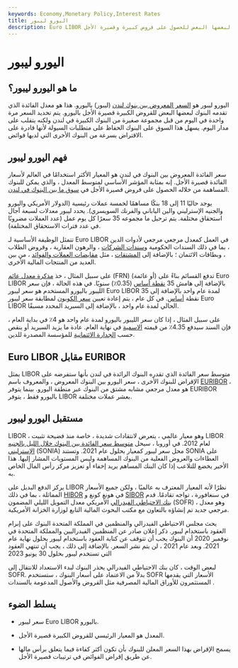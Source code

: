 ```yaml
---
keywords: Economy,Monetary Policy,Interest Rates
title: اليورو ليبور
description: Euro LIBOR هو السعر المعروض بين بنوك لندن المقوم باليورو ، والذي تقدمه البنوك لبعضها البعض للحصول على قروض كبيرة وقصيرة الأجل.
---
```


# اليورو ليبور
## ما هو اليورو ليبور؟

اليورو ليبور هو [السعر المعروض بين بنوك لندن](/libor) (ليبور) باليورو. هذا هو معدل الفائدة الذي تقدمه البنوك لبعضها البعض للقروض الكبيرة قصيرة الأجل باليورو. يتم تحديد السعر مرة واحدة في اليوم من قبل مجموعة صغيرة من البنوك الكبيرة في لندن ولكنه يتقلب على مدار اليوم. يسهل هذا السوق على البنوك الحفاظ على متطلبات السيولة لأنها قادرة على الاقتراض بسرعة من البنوك الأخرى التي لديها فوائض.

## فهم اليورو ليبور

سعر الفائدة المعروض بين البنوك في لندن هو المعيار الأكثر استخدامًا في العالم لأسعار الفائدة قصيرة الأجل. إنه بمثابة المؤشر الأساسي لمتوسط المعدل ، والذي يمكن للبنوك المساهمة من خلاله الحصول على قروض قصيرة الأجل في [سوق ما بين البنوك في لندن](/interbankmarket).

يوجد حاليًا 11 إلى 18 بنكًا مساهمًا لخمسة عملات رئيسية (الدولار الأمريكي واليورو والجنيه الإسترليني والين الياباني والفرنك السويسري). يحدد ليبور معدلات لسبعة آجال استحقاق مختلفة. يتم ترحيل ما مجموعه 35 سعرًا كل يوم عمل (عدد العملات مضروبًا في عدد فترات الاستحقاق المختلفة).

تتمثل الوظيفة الأساسية لـ Euro LIBOR في العمل كمعدل مرجعي مرجعي لأدوات الدين ، بما في ذلك السندات الحكومية [وسندات الشركات](/corporatebond) ، والرهون العقارية ، وقروض الطلاب ، وبطاقات الائتمان ؛ بالإضافة إلى [المشتقات](/derivative) ، مثل [مقايضات العملات والفوائد](/interestrateswap) ، من بين العديد من المنتجات المالية الأخرى.

على سبيل المثال ، خذ [مذكرة معدل عائم](/frn) (FRN) (أو عائمة) تدفع القسائم بناءً على Euro LIBOR بالإضافة إلى هامش 35 [نقطة أساس](/basispoint) (0.35٪) سنويًا. في هذه الحالة ، فإن سعر الليبور باليورو المستخدم هو سعر ليبور Euro LIBOR لمدة عام واحد بالإضافة إلى 35 نقطة [أساس](/spread). في كل عام ، يتم إعادة تعيين [سعر الكوبون](/coupon-rate) لمطابقة سعر ليبور Euro LIBOR الحالي لمدة عام واحد ، بالإضافة إلى السبريد المحدد مسبقًا.

على سبيل المثال ، إذا كان سعر الليبور باليورو لمدة عام واحد هو 4٪ في بداية العام ، فإن السند سيدفع 4.35٪ من قيمته [الاسمية](/parvalue) في نهاية العام. عادة ما يزيد السبريد أو ينقص حسب [الجدارة الائتمانية](/credit-worthiness) للمؤسسة المصدرة للدين.

## Euro LIBOR مقابل EURIBOR

يمثل LIBOR متوسط سعر الفائدة الذي تقدره البنوك الرائدة في لندن بأنها ستفرضه على الإقراض للبنوك الأخرى ، سعر اليورو بين البنوك المعروض ، والمعروف باسم [EURIBOR](/euribor) ، هو معدل مرجعي مشابه مشتق من البنوك عبر منطقة اليورو. بينما يتوفر EURIBOR باليورو فقط ، يتوفر LIBOR بعشر عملات مختلفة.

## مستقبل اليورو ليبور

LIBOR ، وهو معيار عالمي ، يتعرض لانتقادات شديدة ، خاصة منذ فضيحة تثبيت LIBOR لعام 2012. في أوروبا ، سيحل [متوسط سعر الفائدة بين البنوك خلال الليل بالجنيه الإسترليني](/sonia) (SONIA) محل سعر ليبور كمعيار بحلول عام 2021. وتستند SONIA على العطاءات والعروض الفعلية من البنوك المساهمة وليس المستويات المشار إليها. هذا الأخير يخضع للتلاعب إذا كان البنك المساهم يريد إخفاء أو تعزيز مركز رأس المال الخاص به.

يركز الدفع البديل على LIBOR نظرًا لأنه المعيار المعترف به عالميًا ، ولكن جميع الأسعار المماثلة ، بما في ذلك [HIBOR](/hibor) في هونغ كونغ و [SIBOR](/sibor) في سنغافورة ، تواجه تقادمًا. قدم [بنك الاحتياطي الفيدرالي](/federalreservebank) الأمريكي معدل التمويل الليلي المضمون (SOFR) ، وهو معدل مرجعي جديد تم إنشاؤه بالتعاون مع مكتب البحوث المالية التابع لوزارة الخزانة الأمريكية.

يحث مجلس الاحتياطي الفيدرالي والمنظمين في المملكة المتحدة البنوك على إبرام العقود باستخدام ليبور. ذكر إعلان صادر عن المنظمين الفيدراليين والمملكة المتحدة في نوفمبر 2020 أن البنوك يجب أن تتوقف عن كتابة العقود باستخدام ليبور بحلول نهاية عام 2021. وبعد عام 2021 ، لن يتم نشر السعر. بالإضافة إلى ذلك ، يجب أن تنتهي العقود التي تستخدم ليبور بحلول 30 يونيو 2023

لبعض الوقت ، كان بنك الاحتياطي الفيدرالي يحذر البنوك لبدء الاستعداد للانتقال إلى SOFR. بدلاً من الاعتماد على أسعار البنوك ، ستستخدم SOFR الأسعار التي يقدمها المستثمرون للأوراق المالية المصرفية مثل القروض والأصول المدعومة بالسندات .

## يسلط الضوء

- سعر ليبور Euro LIBOR باليورو.

- المعدل هو المعيار الرئيسي للقروض الكبيرة قصيرة الأجل.

- يسمح الإقراض بهذا السعر المعلن للبنوك بأن تكون أكثر كفاءة فيما يتعلق برأس مالها عن طريق إقراض الفوائض في ترتيبات قصيرة الأجل.

